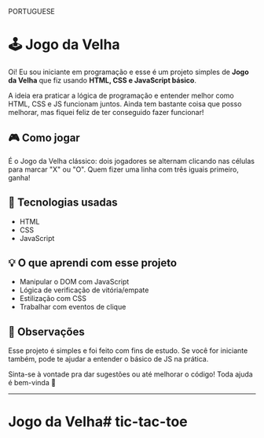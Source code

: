PORTUGUESE

# 🕹️ Jogo da Velha

Oi! Eu sou iniciante em programação e esse é um projeto simples de **Jogo da Velha** que fiz usando **HTML, CSS e JavaScript básico**.

A ideia era praticar a lógica de programação e entender melhor como HTML, CSS e JS funcionam juntos. Ainda tem bastante coisa que posso melhorar, mas fiquei feliz de ter conseguido fazer funcionar!

## 🎮 Como jogar

É o Jogo da Velha clássico: dois jogadores se alternam clicando nas células para marcar "X" ou "O". Quem fizer uma linha com três iguais primeiro, ganha!

## 🚀 Tecnologias usadas

- HTML
- CSS
- JavaScript

## 💡 O que aprendi com esse projeto

- Manipular o DOM com JavaScript
- Lógica de verificação de vitória/empate
- Estilização com CSS
- Trabalhar com eventos de clique

## 📌 Observações

Esse projeto é simples e foi feito com fins de estudo. Se você for iniciante também, pode te ajudar a entender o básico de JS na prática.

Sinta-se à vontade pra dar sugestões ou até melhorar o código! Toda ajuda é bem-vinda 🙌

---

# Jogo da Velha#   t i c - t a c - t o e  
 